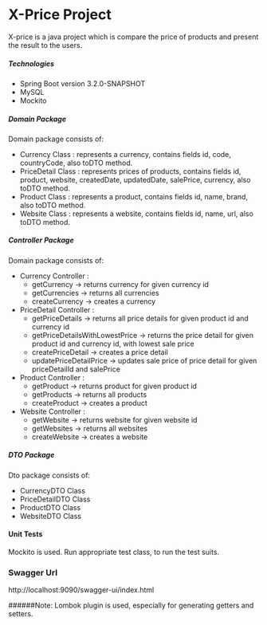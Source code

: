# X-Price Project

X-price is a java project which is compare the price of products and present the result to the users.

##### Technologies
* Spring Boot version 3.2.0-SNAPSHOT
* MySQL
* Mockito


##### Domain Package
Domain package consists of:
* Currency Class : represents a currency, contains fields id, code, countryCode, also toDTO method.
* PriceDetail Class : represents prices of products, contains fields id, product, website, createdDate, updatedDate, salePrice, currency, also toDTO method.
* Product Class : represents a  product, contains fields id, name, brand, also toDTO method.
* Website Class : represents a website, contains fields id, name, url, also toDTO method.

##### Controller Package
Domain package consists of:
* Currency Controller : 
    - getCurrency -> returns currency for given currency id
    - getCurrencies -> returns all currencies
    - createCurrency -> creates a currency
* PriceDetail Controller : 
    - getPriceDetails -> returns all price details for given product id and currency id
    - getPriceDetailsWithLowestPrice -> returns the price detail for given product id and currency id, with lowest sale price
    - createPriceDetail -> creates a price detail
    - updatePriceDetailPrice -> updates sale price of price detail for given priceDetailId and salePrice
* Product Controller : 
    - getProduct -> returns product for given product id
    - getProducts -> returns all products
    - createProduct -> creates a product
* Website Controller : 
    - getWebsite -> returns website for given website id
    - getWebsites -> returns all websites
    - createWebsite -> creates a website


##### DTO Package
Dto package consists of:
* CurrencyDTO Class
* PriceDetailDTO Class
* ProductDTO Class
* WebsiteDTO Class

#### Unit Tests

Mockito is used.
Run appropriate test class, to run the test suits.

### Swagger Url

http://localhost:9090/swagger-ui/index.html

######Note: Lombok plugin is used, especially for generating getters and setters. 